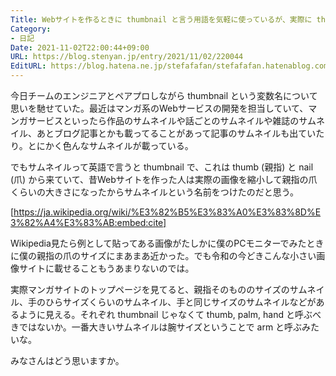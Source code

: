 ```yaml
---
Title: Webサイトを作るときに thumbnail と言う用語を気軽に使っているが、実際に thumbnail (親指の爪) サイズのものを扱ってることがほとんどない説に気づいた
Category:
- 日記
Date: 2021-11-02T22:00:44+09:00
URL: https://blog.stenyan.jp/entry/2021/11/02/220044
EditURL: https://blog.hatena.ne.jp/stefafafan/stefafafan.hatenablog.com/atom/entry/13574176438028923714
---
```


今日チームのエンジニアとペアプロしながら thumbnail という変数名について思いを馳せていた。最近はマンガ系のWebサービスの開発を担当していて、マンガサービスといったら作品のサムネイルや話ごとのサムネイルや雑誌のサムネイル、あとブログ記事とかも載ってることがあって記事のサムネイルも出ていたり。とにかく色んなサムネイルが載っている。

でもサムネイルって英語で言うと thumbnail で、これは thumb (親指) と nail (爪) から来ていて、昔Webサイトを作った人は実際の画像を縮小して親指の爪くらいの大きさになったからサムネイルという名前をつけたのだと思う。

[https://ja.wikipedia.org/wiki/%E3%82%B5%E3%83%A0%E3%83%8D%E3%82%A4%E3%83%AB:embed:cite]

Wikipedia見たら例として貼ってある画像がたしかに僕のPCモニターでみたときに僕の親指の爪のサイズにまあまあ近かった。でも令和の今どきこんな小さい画像サイトに載せることもうあまりないのでは。

実際マンガサイトのトップページを見てると、親指そのもののサイズのサムネイル、手のひらサイズくらいのサムネイル、手と同じサイズのサムネイルなどがあるように見える。それぞれ thumbnail じゃなくて thumb, palm, hand と呼ぶべきではないか。一番大きいサムネイルは腕サイズということで arm と呼ぶみたいな。

みなさんはどう思いますか。
